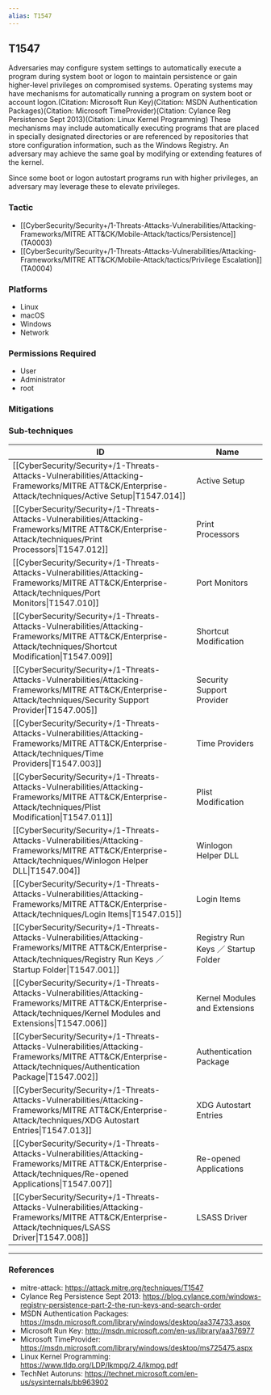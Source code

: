 ```yaml
---
alias: T1547
---
```


## T1547

Adversaries may configure system settings to automatically execute a program during system boot or logon to maintain persistence or gain higher-level privileges on compromised systems. Operating systems may have mechanisms for automatically running a program on system boot or account logon.(Citation: Microsoft Run Key)(Citation: MSDN Authentication Packages)(Citation: Microsoft TimeProvider)(Citation: Cylance Reg Persistence Sept 2013)(Citation: Linux Kernel Programming) These mechanisms may include automatically executing programs that are placed in specially designated directories or are referenced by repositories that store configuration information, such as the Windows Registry. An adversary may achieve the same goal by modifying or extending features of the kernel.

Since some boot or logon autostart programs run with higher privileges, an adversary may leverage these to elevate privileges.


### Tactic
- [[CyberSecurity/Security+/1-Threats-Attacks-Vulnerabilities/Attacking-Frameworks/MITRE ATT&CK/Mobile-Attack/tactics/Persistence]] (TA0003)
- [[CyberSecurity/Security+/1-Threats-Attacks-Vulnerabilities/Attacking-Frameworks/MITRE ATT&CK/Mobile-Attack/tactics/Privilege Escalation]] (TA0004)

### Platforms
- Linux
- macOS
- Windows
- Network

### Permissions Required
- User
- Administrator
- root

### Mitigations

### Sub-techniques

| ID | Name |
| --- | --- |
| [[CyberSecurity/Security+/1-Threats-Attacks-Vulnerabilities/Attacking-Frameworks/MITRE ATT&CK/Enterprise-Attack/techniques/Active Setup\|T1547.014]] | Active Setup |
| [[CyberSecurity/Security+/1-Threats-Attacks-Vulnerabilities/Attacking-Frameworks/MITRE ATT&CK/Enterprise-Attack/techniques/Print Processors\|T1547.012]] | Print Processors |
| [[CyberSecurity/Security+/1-Threats-Attacks-Vulnerabilities/Attacking-Frameworks/MITRE ATT&CK/Enterprise-Attack/techniques/Port Monitors\|T1547.010]] | Port Monitors |
| [[CyberSecurity/Security+/1-Threats-Attacks-Vulnerabilities/Attacking-Frameworks/MITRE ATT&CK/Enterprise-Attack/techniques/Shortcut Modification\|T1547.009]] | Shortcut Modification |
| [[CyberSecurity/Security+/1-Threats-Attacks-Vulnerabilities/Attacking-Frameworks/MITRE ATT&CK/Enterprise-Attack/techniques/Security Support Provider\|T1547.005]] | Security Support Provider |
| [[CyberSecurity/Security+/1-Threats-Attacks-Vulnerabilities/Attacking-Frameworks/MITRE ATT&CK/Enterprise-Attack/techniques/Time Providers\|T1547.003]] | Time Providers |
| [[CyberSecurity/Security+/1-Threats-Attacks-Vulnerabilities/Attacking-Frameworks/MITRE ATT&CK/Enterprise-Attack/techniques/Plist Modification\|T1547.011]] | Plist Modification |
| [[CyberSecurity/Security+/1-Threats-Attacks-Vulnerabilities/Attacking-Frameworks/MITRE ATT&CK/Enterprise-Attack/techniques/Winlogon Helper DLL\|T1547.004]] | Winlogon Helper DLL |
| [[CyberSecurity/Security+/1-Threats-Attacks-Vulnerabilities/Attacking-Frameworks/MITRE ATT&CK/Enterprise-Attack/techniques/Login Items\|T1547.015]] | Login Items |
| [[CyberSecurity/Security+/1-Threats-Attacks-Vulnerabilities/Attacking-Frameworks/MITRE ATT&CK/Enterprise-Attack/techniques/Registry Run Keys ／ Startup Folder\|T1547.001]] | Registry Run Keys ／ Startup Folder |
| [[CyberSecurity/Security+/1-Threats-Attacks-Vulnerabilities/Attacking-Frameworks/MITRE ATT&CK/Enterprise-Attack/techniques/Kernel Modules and Extensions\|T1547.006]] | Kernel Modules and Extensions |
| [[CyberSecurity/Security+/1-Threats-Attacks-Vulnerabilities/Attacking-Frameworks/MITRE ATT&CK/Enterprise-Attack/techniques/Authentication Package\|T1547.002]] | Authentication Package |
| [[CyberSecurity/Security+/1-Threats-Attacks-Vulnerabilities/Attacking-Frameworks/MITRE ATT&CK/Enterprise-Attack/techniques/XDG Autostart Entries\|T1547.013]] | XDG Autostart Entries |
| [[CyberSecurity/Security+/1-Threats-Attacks-Vulnerabilities/Attacking-Frameworks/MITRE ATT&CK/Enterprise-Attack/techniques/Re-opened Applications\|T1547.007]] | Re-opened Applications |
| [[CyberSecurity/Security+/1-Threats-Attacks-Vulnerabilities/Attacking-Frameworks/MITRE ATT&CK/Enterprise-Attack/techniques/LSASS Driver\|T1547.008]] | LSASS Driver |


---
### References

- mitre-attack: https://attack.mitre.org/techniques/T1547
- Cylance Reg Persistence Sept 2013: https://blog.cylance.com/windows-registry-persistence-part-2-the-run-keys-and-search-order
- MSDN Authentication Packages: https://msdn.microsoft.com/library/windows/desktop/aa374733.aspx
- Microsoft Run Key: http://msdn.microsoft.com/en-us/library/aa376977
- Microsoft TimeProvider: https://msdn.microsoft.com/library/windows/desktop/ms725475.aspx
- Linux Kernel Programming: https://www.tldp.org/LDP/lkmpg/2.4/lkmpg.pdf
- TechNet Autoruns: https://technet.microsoft.com/en-us/sysinternals/bb963902
